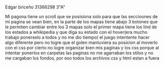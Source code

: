 Edgar briceño 31366298 3"A"

Mi pagona tiene un scroll que se posisiona solo para que las seccioones de mi pagina se vean bien, 
en la parte de los mapas  tiene abajo 3 botones que le permiten cambiar entre los 3 mapas solo el primer mapa tiene los lind de los estados a whikipedia y que diga su estado con el hover(era mucho trabajo ponerselo a todos y no me dio tiempo)
el juego intentente hacer algo diferente pero no logre que el golen mantuviera su posicion al moverlo con el css
por cierto no logre organizar bien mis paginas y los css porque al intentar ponerlos en carpetas las paginas no me agarraban los stilos y no me cargaban los fondos, por eso todos los archivos css y html estan a fuera 
